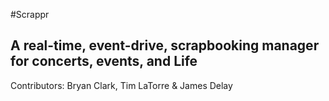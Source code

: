 #Scrappr

## A real-time, event-drive, scrapbooking manager for concerts, events, and Life

Contributors: Bryan Clark, Tim LaTorre & James Delay